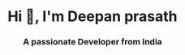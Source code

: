 <h1 align="center">Hi 👋, I'm Deepan prasath</h1>
<h3 align="center">A passionate Developer  from India</h3>

